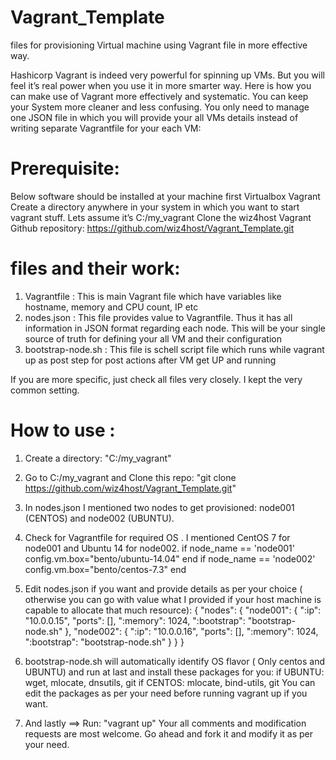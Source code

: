 # Vagrant_Template
files for provisioning Virtual machine using Vagrant file in more effective way.

Hashicorp Vagrant is indeed very powerful for spinning up VMs. But you will feel it’s real  power when you use it in more smarter way. Here is how you can make use of  Vagrant more effectively and systematic. You can keep your System more cleaner and less confusing. You only need to manage one JSON file in which you will provide your all VMs details instead of writing separate Vagrantfile for your each VM:
 # Prerequisite:
Below software should be installed at your machine first
Virtualbox
Vagrant
Create a directory anywhere in your system in which you want to start vagrant stuff. Lets assume it’s C:/my_vagrant
Clone the wiz4host Vagrant Github repository:  https://github.com/wiz4host/Vagrant_Template.git

# files and their work:
1. Vagrantfile : This is main Vagrant file which have variables like hostname, memory and CPU count, IP etc
2. nodes.json : This file provides value to Vagrantfile. Thus it has all information in JSON format regarding each node. This will be your single source of truth for defining your all VM and their configuration
3. bootstrap-node.sh : This file is schell script file which runs while vagrant up as post step for post actions after VM get UP and running

If you are more specific, just check all files very closely. I kept the very common setting.


# How to use :
1. Create a directory: "C:/my_vagrant"

2. Go to C:/my_vagrant and Clone this repo: "git clone https://github.com/wiz4host/Vagrant_Template.git"

3. In nodes.json I mentioned two nodes to get provisioned: node001 (CENTOS) and node002 (UBUNTU).

4. Check for Vagrantfile for required OS . I mentioned CentOS 7  for node001 and Ubuntu 14 for  node002. 
if node_name == 'node001'
  config.vm.box="bento/ubuntu-14.04" 
end 
if node_name == 'node002' 
  config.vm.box="bento/centos-7.3" 
end

5. Edit nodes.json if you want and provide details as per your choice ( otherwise you can go with value what I provided if your host machine is capable to allocate that much resource):
{
  "nodes": {
    "node001": {
      ":ip": "10.0.0.15",
      "ports": [],
      ":memory": 1024,
      ":bootstrap": "bootstrap-node.sh"
    },
    "node002": {
      ":ip": "10.0.0.16",
      "ports": [],
      ":memory": 1024,
      ":bootstrap": "bootstrap-node.sh"
    }
  }
}


6. bootstrap-node.sh will automatically identify OS flavor ( Only centos and UBUNTU) and run at last and install these packages for you:
 if UBUNTU: wget, mlocate, dnsutils, git 
 if CENTOS: mlocate, bind-utils, git
 You can edit the packages as per your need before running vagrant up if you want.
 
 
7. And lastly ==> Run: "vagrant up"
Your all comments and modification requests are most welcome. Go ahead and fork it and modify it as per your need.
